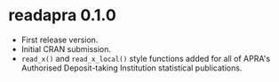 # readapra 0.1.0

* First release version.
* Initial CRAN submission.
* `read_x()` and `read_x_local()` style functions added for all of APRA's Authorised Deposit-taking Institution statistical publications.
